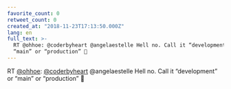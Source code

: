 ```yaml
---
favorite_count: 0
retweet_count: 0
created_at: "2018-11-23T17:13:50.000Z"
lang: en
full_text: >-
  RT @ohhoe: @coderbyheart @angelaestelle Hell no. Call it “development” or
  “main” or “production” 💯
---
```


RT [@ohhoe](https://twitter.com/ohhoe):
[@coderbyheart](https://twitter.com/coderbyheart) @angelaestelle Hell no. Call
it “development” or “main” or “production” 💯

